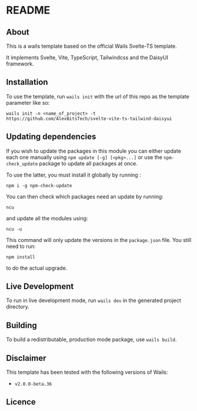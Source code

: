 # README

## About

This is a wails template based on the official Wails Svelte-TS template.

It implements Svelte, Vite, TypeScript, Tailwindcss and the DaisyUI framework.

## Installation

To use the template, run `wails init` with the url of this repo as the template parameter like so:
```
wails init -n <name_of_project> -t https://github.com/AlexBitsTech/svelte-vite-ts-tailwind-daisyui
```

## Updating dependencies

If you wish to update the packages in this module you can either update each one manually using `npm update [-g] [<pkg>...]` or use the `npm-check_update` package to update all packages at once.

To use the latter, you must install it globally by running :
```
npm i -g npm-check-update
```
 You can then check which packages need an update by running:
 ```
 ncu
 ```
 and update all the modules using:
 ```
 ncu -u
 ```
 This command will only update the versions in the `package.json` file. You still need to run:
 ```
 npm install
 ```
 to do the actual upgrade.

## Live Development

To run in live development mode, run `wails dev` in the generated project directory.

## Building

To build a redistributable, production mode package, use `wails build`.

## Disclaimer

This template has been tested with the following versions of Wails:
* `v2.0.0-beta.36`

## Licence